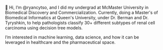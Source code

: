 👋 Hi, I’m @ryancytso, and I did my undergrad at McMaster University in Biomedical Discovery and Commercialization.
Currently, doing a Master's of Biomedical Informatics at Queen's University, under Dr. Berman and Dr. Tyryshkin, to help pathologists classify 30+ different subtypes of renal cell carcinoma using decision tree models. 

I’m interested in machine learning, data science, and how it can be leveraged in healthcare and the pharmaceutical space.

<!---
ryancytso/ryancytso is a ✨ special ✨ repository because its `README.md` (this file) appears on your GitHub profile.
You can click the Preview link to take a look at your changes.
--->



